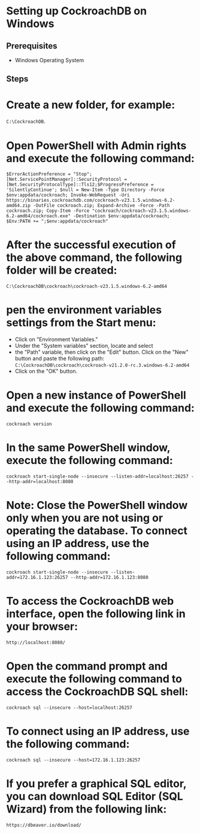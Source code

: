 # Setting up CockroachDB on Windows

## Prerequisites
- Windows Operating System

## Steps

# Create a new folder, for example: 
`C:\CockroachDB`.

# Open PowerShell with Admin rights and execute the following command:
`
   $ErrorActionPreference = "Stop"; [Net.ServicePointManager]::SecurityProtocol = [Net.SecurityProtocolType]::Tls12;$ProgressPreference = 'SilentlyContinue'; $null = New-Item -Type Directory -Force $env:appdata/cockroach; Invoke-WebRequest -Uri https://binaries.cockroachdb.com/cockroach-v23.1.5.windows-6.2-amd64.zip -OutFile cockroach.zip; Expand-Archive -Force -Path cockroach.zip; Copy-Item -Force "cockroach/cockroach-v23.1.5.windows-6.2-amd64/cockroach.exe" -Destination $env:appdata/cockroach; $Env:PATH += ";$env:appdata/cockroach"
`

# After the successful execution of the above command, the following folder will be created:
`
C:\CockroachDB\cockroach\cockroach-v23.1.5.windows-6.2-amd64
`
# pen the environment variables settings from the Start menu:

* Click on "Environment Variables."
* Under the "System variables" section, locate and select  
* the "Path" variable, then click on the "Edit" button.
Click on the "New" button and paste the following path:
`
C:\CockroachDB\cockroach\cockroach-v21.2.0-rc.3.windows-6.2-amd64
`
* Click on the "OK" button.

# Open a new instance of PowerShell and execute the following command:
`
cockroach version
`

# In the same PowerShell window, execute the following command:
`
cockroach start-single-node --insecure --listen-addr=localhost:26257 --http-addr=localhost:8080
`

# Note: Close the PowerShell window only when you are not using or operating the database. To connect using an IP address, use the following command:
`
cockroach start-single-node --insecure --listen-addr=172.16.1.123:26257 --http-addr=172.16.1.123:8080
`

# To access the CockroachDB web interface, open the following link in your browser:
`http://localhost:8080/`

# Open the command prompt and execute the following command to access the CockroachDB SQL shell:
`
cockroach sql --insecure --host=localhost:26257
`

# To connect using an IP address, use the following command:
`
cockroach sql --insecure --host=172.16.1.123:26257
`

# If you prefer a graphical SQL editor, you can download SQL Editor (SQL Wizard) from the following link:
`
https://dbeaver.io/download/
`
